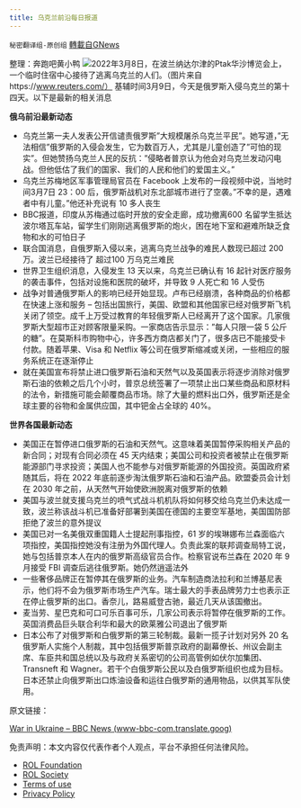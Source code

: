```yaml
---
title: 乌克兰前沿每日报道
---
```

`秘密翻译组-原创组` [轉載自GNews](https://gnews.org/zh-hans/2129791/)

整理：奔跑吧黄小鸭
![](https://assets.gnews.org/wp-content/uploads/2022/03/7QL7VN5VQFNM5KEO4RH44N2BDM.jpg)2022年3月8日，在波兰纳达尔津的Ptak华沙博览会上，一个临时住宿中心接待了逃离乌克兰的人们。（图片来自https://www.reuters.com/）
基辅时间3月9日，今天是俄罗斯入侵乌克兰的第十四天。以下是最新的相关消息

**俄乌前沿最新动态**

- 乌克兰第一夫人发表公开信谴责俄罗斯”大规模屠杀乌克兰平民”。她写道，”无法相信”俄罗斯的入侵会发生，它为数百万人，尤其是儿童创造了”可怕的现实”。但她赞扬乌克兰人民的反抗：”侵略者普京认为他会对乌克兰发动闪电战。但他低估了我们的国家、我们的人民和他们的爱国主义。”
- 乌克兰苏梅地区军事管理局官员在 Facebook 上发布的一段视频中说，当地时间3月7日 23：00 后，俄罗斯战机对东北部城市进行了空袭。”不幸的是，遇难者中有儿童。”他还补充说有 10 多人丧生
- BBC报道，印度从苏梅通过临时开放的安全走廊，成功撤离600 名留学生抵达波尔塔瓦车站，留学生们刚刚逃离俄罗斯的炮火，困在地下室和避难所缺乏食物和水的可怕日子
- 联合国消息，自俄罗斯入侵以来，逃离乌克兰战争的难民人数现已超过 200 万。波兰已经接待了 超过100 万乌克兰难民
- 世界卫生组织消息，入侵发生 13 天以来，乌克兰已确认有 16 起针对医疗服务的袭击事件，包括对设施和医院的破坏，并导致 9 人死亡和 16 人受伤
- 战争对普通俄罗斯人的影响已经开始显现。卢布已经崩溃，各种商品的价格都在快速上涨和服务 – 包括出国旅行，美国、欧盟和其他国家已经对俄罗斯飞机关闭了领空。成千上万受过教育的年轻俄罗斯人已经离开了这个国家。几家俄罗斯大型超市正对顾客限量采购。一家商店告示显示：”每人只限一袋 5 公斤的糖”。在莫斯科市购物中心，许多西方商店都关门了，很多店已不能接受卡付款。随着苹果、Visa 和 Netflix 等公司在俄罗斯缩减或关闭，一些相应的服务系统正在逐渐停止
- 就在美国宣布将禁止进口俄罗斯石油和天然气以及英国表示将逐步消除对俄罗斯石油的依赖之后几个小时，普京总统签署了一项禁止出口某些商品和原材料的法令，新措施可能会颠覆商品市场。除了大量的燃料出口外，俄罗斯还是全球主要的谷物和金属供应国，其中钯金占全球的 40%。


**世界各国最新动态**

- 美国正在暂停进口俄罗斯的石油和天然气。这意味着美国暂停采购相关产品的新合同；对现有合同必须在 45 天内结束；美国公司和投资者被禁止在俄罗斯能源部门寻求投资；美国人也不能参与对俄罗斯能源的外国投资。英国政府紧随其后，将在 2022 年底前逐步淘汰俄罗斯石油和石油产品。欧盟委员会计划在 2030 年之前，从天然气开始使欧洲脱离对俄罗斯的依赖
- 美国与波兰就支援乌克兰的喷气式战斗机机队将如何移交给乌克兰仍未达成一致，波兰称该战斗机已准备好部署到美国在德国的主要空军基地，美国国防部拒绝了波兰的意外提议
- 美国已对一名美俄双重国籍人士提起刑事指控，61 岁的埃琳娜布兰森面临六项指控，美国指控她没有注册为外国代理人。负责此案的联邦调查局特工说，她与包括普京本人在内的俄罗斯高级官员合作。检察官说布兰森在 2020 年 9 月接受 FBI 调查后逃往俄罗斯。她仍然逍遥法外
- 一些奢侈品牌正在暂停其在俄罗斯的业务。汽车制造商法拉利和兰博基尼表示，他们将不会为俄罗斯市场生产汽车。瑞士最大的手表品牌劳力士也表示正在停止俄罗斯的出口。香奈儿，路易威登古驰，最近几天从该国撤出。
- 麦当劳、星巴克和可口可乐百事可乐，几家公司表示将暂停在俄罗斯的工作。英国消费品巨头联合利华和最大的欧莱雅公司退出了俄罗斯
- 日本公布了对俄罗斯和白俄罗斯的第三轮制裁。最新一揽子计划对另外 20 名俄罗斯人实施个人制裁，其中包括俄罗斯普京政府的副幕僚长、州议会副主席、车臣共和国总统以及与政府关系密切的公司高管例如伏尔加集团、Transneft 和 Wagner。若干个白俄罗斯公民以及白俄罗斯组织也成为目标。日本还禁止向俄罗斯出口炼油设备和运往白俄罗斯的通用物品，以供其军队使用。


原文链接：

[War in Ukraine – BBC News (www-bbc-com.translate.goog)](https://www-bbc-com.translate.goog/news/world-60525350?_x_tr_sl=en&amp;_x_tr_tl=zh-CN&amp;_x_tr_hl=zh-CN&amp;_x_tr_pto=sc)

 

免责声明：本文内容仅代表作者个人观点，平台不承担任何法律风险。

- [ROL Foundation](https://rolfoundation.org/)
- [ROL Society](https://rolsociety.org/)
- [Terms of use](https://gnews.org/terms-of-use-3/)
- [Privacy Policy](https://gnews.org/privacy-policy/)
